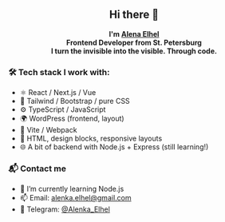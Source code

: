 <h2 align="center">Hi there 👋</h2>

<p align="center">
  <strong>
    I'm <a href="https://t.me/Alenka_Elhel" target="_blank">Alena Elhel</a><br>
    Frontend Developer from St. Petersburg<br>
    I turn the invisible into the visible. Through code.
  </strong>
</p>

### 🛠️ Tech stack I work with:

- ⚛️ React / Next.js / Vue  
- 💅 Tailwind / Bootstrap / pure CSS  
- ⚙️ TypeScript / JavaScript  
- 🌍 WordPress (frontend, layout)  
- 🚀 Vite / Webpack  
- 🎨 HTML, design blocks, responsive layouts  
- 🌐 A bit of backend with Node.js + Express (still learning!)

### 📬 Contact me

- 🌱 I’m currently learning Node.js  
- 📫 Email: alenka.elhel@gmail.com  
- 💬 Telegram: [@Alenka_Elhel](https://t.me/Alenka_Elhel)








